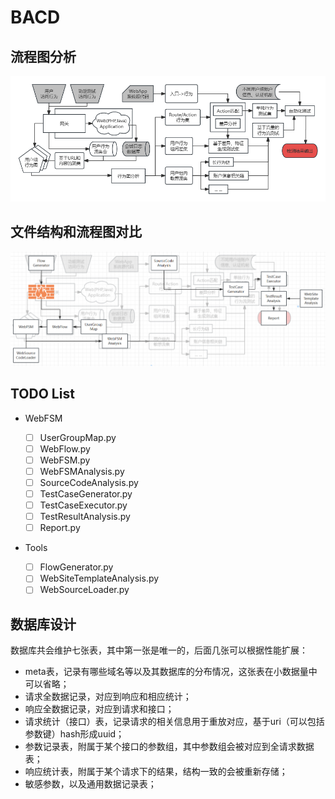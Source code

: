 <!--
 * @Author: Suez_kip 287140262@qq.com
 * @Date: 2023-11-24 15:48:26
 * @LastEditTime: 2024-04-07 17:37:21
 * @LastEditors: Suez_kip
 * @Description: 
-->
# BACD

## 流程图分析

![图 2](images2/3a5d1cf8d491e9f40652640363490dd0df046830f1fdb714b21d510289bfa9e8.png)  

## 文件结构和流程图对比

![图 1](images2/e440c5c7b35d6c614d96b307f8b1fad89a0b3f25adece0618848b16a6f4623de.png)  

## TODO List

- WebFSM

  - [ ] UserGroupMap.py
  - [ ] WebFlow.py
  - [ ] WebFSM.py
  - [ ] WebFSMAnalysis.py
  - [ ] SourceCodeAnalysis.py
  - [ ] TestCaseGenerator.py
  - [ ] TestCaseExecutor.py
  - [ ] TestResultAnalysis.py
  - [ ] Report.py

- Tools

  - [ ] FlowGenerator.py
  - [ ] WebSiteTemplateAnalysis.py
  - [ ] WebSourceLoader.py

## 数据库设计

数据库共会维护七张表，其中第一张是唯一的，后面几张可以根据性能扩展：

- meta表，记录有哪些域名等以及其数据库的分布情况，这张表在小数据量中可以省略；
- 请求全数据记录，对应到响应和相应统计；
- 响应全数据记录，对应到请求和接口；
- 请求统计（接口）表，记录请求的相关信息用于重放对应，基于uri（可以包括参数键）hash形成uuid；
- 参数记录表，附属于某个接口的参数组，其中参数组会被对应到全请求数据表；
- 响应统计表，附属于某个请求下的结果，结构一致的会被重新存储；
- 敏感参数，以及通用数据记录表；
